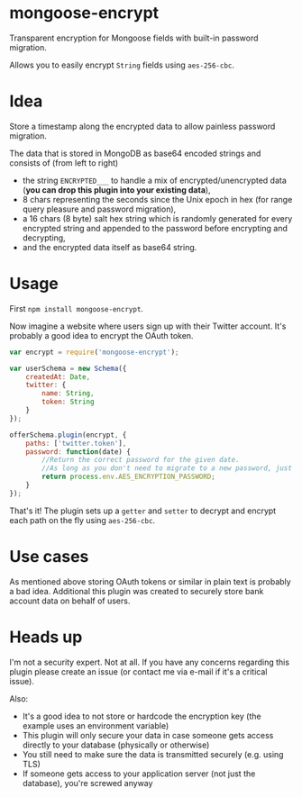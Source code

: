 mongoose-encrypt
================

Transparent encryption for Mongoose fields with built-in password migration.

Allows you to easily encrypt `String` fields using `aes-256-cbc`.


Idea
====

Store a timestamp along the encrypted data to allow painless password migration.

The data that is stored in MongoDB as base64 encoded strings and consists of (from left to right)

* the string `ENCRYPTED___` to handle a mix of encrypted/unencrypted data (**you can drop this plugin into your existing data**),
* 8 chars representing the seconds since the Unix epoch in hex (for range query pleasure and password migration),
* a 16 chars (8 byte) salt hex string which is randomly generated for every encrypted string and appended to the password before encrypting and decrypting,
* and the encrypted data itself as base64 string.


Usage
=====

First `npm install mongoose-encrypt`.

Now imagine a website where users sign up with their Twitter account. It's probably a good idea to encrypt the OAuth token.

```js
var encrypt = require('mongoose-encrypt');

var userSchema = new Schema({
	createdAt: Date,
	twitter: {
		name: String,
		token: String
	}
});

offerSchema.plugin(encrypt, {
	paths: ['twitter.token'],
	password: function(date) {
		//Return the correct password for the given date.
		//As long as you don't need to migrate to a new password, just return the current one.
		return process.env.AES_ENCRYPTION_PASSWORD;
	}
});
```

That's it! The plugin sets up a `getter` and `setter` to decrypt and encrypt each path on the fly using `aes-256-cbc`.


Use cases
=========

As mentioned above storing OAuth tokens or similar in plain text is probably a bad idea. Additional this plugin was created to securely store bank account data on behalf of users.


Heads up
========

I'm not a security expert. Not at all. If you have any concerns regarding this plugin please create an issue (or contact me via e-mail if it's a critical issue).

Also:

* It's a good idea to not store or hardcode the encryption key (the example uses an environment variable)
* This plugin will only secure your data in case someone gets access directly to your database (physically or otherwise)
* You still need to make sure the data is transmitted securely (e.g. using TLS)
* If someone gets access to your application server (not just the database), you're screwed anyway